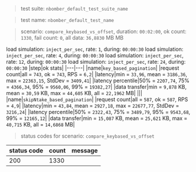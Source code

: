 > test suite: `nbomber_default_test_suite_name`

> test name: `nbomber_default_test_name`

> scenario: `compare_keybased_vs_offset`, duration: `00:02:00`, ok count: `1330`, fail count: `0`, all data: `36,8830` MB MB

load simulation: `inject_per_sec`, rate: `1`, during: `00:00:30`
load simulation: `inject_per_sec`, rate: `4`, during: `00:00:30`
load simulation: `inject_per_sec`, rate: `12`, during: `00:00:30`
load simulation: `inject_per_sec`, rate: `24`, during: `00:00:30`
|step|ok stats|
|---|---|
|name|`key_based_pagination`|
|request count|all = `743`, ok = `743`, RPS = `6,2`|
|latency|min = `33,96`, mean = `3186,36`, max = `22363,15`, StdDev = `3409,41`|
|latency percentile|50% = `2207,74`, 75% = `4366,34`, 95% = `9560,06`, 99% = `19382,27`|
|data transfer|min = `9,878` KB, mean = `30,59` KB, max = `44,605` KB, all = `22,1962` MB|
|||
|name|`skipNtake_based_pagination`|
|request count|all = `587`, ok = `587`, RPS = `4,9`|
|latency|min = `43,84`, mean = `2927,18`, max = `22677,77`, StdDev = `3216,24`|
|latency percentile|50% = `2322,43`, 75% = `3489,79`, 95% = `9543,68`, 99% = `12165,12`|
|data transfer|min = `15,087` KB, mean = `25,621` KB, max = `40,715` KB, all = `14,6868` MB|
> status codes for scenario: `compare_keybased_vs_offset`

|status code|count|message|
|---|---|---|
|200|1330||

